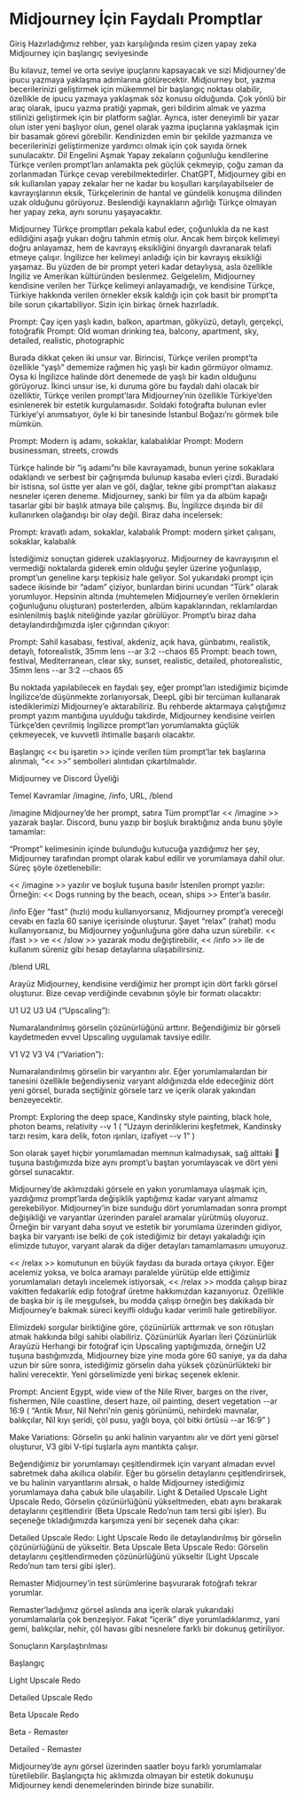 # Midjourney İçin Faydalı Promptlar
Giriş
Hazırladığımız rehber, yazı karşılığında resim çizen yapay zeka Midjourney için başlangıç seviyesinde 

Bu kılavuz, temel ve orta seviye ipuçlarını kapsayacak ve sizi Midjourney'de ipucu yazmaya yaklaşma adımlarına götürecektir. Midjourney bot, yazma becerilerinizi geliştirmek için mükemmel bir başlangıç noktası olabilir, özellikle de ipucu yazmaya yaklaşmak söz konusu olduğunda. Çok yönlü bir araç olarak, ipucu yazma pratiği yapmak, geri bildirim almak ve yazma stilinizi geliştirmek için bir platform sağlar. Ayrıca, ister deneyimli bir yazar olun ister yeni başlıyor olun, genel olarak yazma ipuçlarına yaklaşmak için bir basamak görevi görebilir. Kendinizden emin bir şekilde yazmanıza ve becerilerinizi geliştirmenize yardımcı olmak için çok sayıda örnek sunulacaktır.
Dil Engelini Aşmak
Yapay zekaların çoğunluğu kendilerine Türkçe verilen prompt’ları anlamakta pek güçlük çekmeyip, çoğu zaman da zorlanmadan Türkçe cevap verebilmektedirler. ChatGPT, Midjourney gibi en sık kullanılan yapay zekalar her ne kadar bu koşulları karşılayabilseler de kavrayışlarının eksik, Türkçelerinin de hantal ve gündelik konuşma dilinden uzak olduğunu görüyoruz. Beslendiği kaynakların ağırlığı Türkçe olmayan her yapay zeka, aynı sorunu yaşayacaktır. 

Midjourney Türkçe promptları pekala kabul eder, çoğunlukla da ne kast edildiğini aşağı yukarı doğru tahmin etmiş olur. Ancak hem birçok kelimeyi doğru anlayamaz, hem de kavrayış eksikliğini önyargılı davranarak telafi etmeye çalışır. İngilizce her kelimeyi anladığı için bir kavrayış eksikliği yaşamaz. Bu yüzden de bir prompt yeteri kadar detaylıysa, asla özellikle İngiliz ve Amerikan kültüründen beslenmez. Gelgelelim, Midjourney kendisine verilen her Türkçe kelimeyi anlayamadığı, ve kendisine Türkçe, Türkiye hakkında verilen örnekler eksik kaldığı için çok basit bir prompt’ta bile sorun çıkartabiliyor. Sizin için birkaç örnek hazırladık.


Prompt: Çay içen yaşlı kadın, balkon, apartman, gökyüzü, detaylı, gerçekçi, fotoğrafik
Prompt: Old woman drinking tea, balcony, apartment, sky, detailed,
realistic, photographic















Burada dikkat çeken iki unsur var. Birincisi, Türkçe verilen prompt’ta özellikle “yaşlı” dememize rağmen hiç yaşlı bir kadın görmüyor olmamız. Oysa ki İngilizce halinde dört denemede de yaşlı bir kadın olduğunu görüyoruz. İkinci unsur ise, ki duruma göre bu faydalı dahi olacak bir özelliktir, Türkçe verilen prompt’lara Midjourney’nin özellikle Türkiye’den esinlenerek bir estetik kurgulamasıdır. Soldaki fotoğrafta bulunan evler Türkiye’yi anımsatıyor, öyle ki bir tanesinde İstanbul Boğazı’nı görmek bile mümkün. 


Prompt: Modern iş adamı, sokaklar, kalabalıklar
Prompt: Modern businessman, streets, crowds









Türkçe halinde bir “iş adamı”nı bile kavrayamadı, bunun yerine sokaklara odaklandı ve serbest bir çağrışımda bulunup kasaba evleri çizdi. Buradaki bir istisna, sol üstte yer alan ve göl, dağlar, tekne gibi prompt’tan alakasız nesneler içeren deneme. Midjourney, sanki bir film ya da albüm kapağı tasarlar gibi bir başlık atmaya bile çalışmış. Bu, İngilizce dışında bir dil kullanırken olağandışı bir olay değil. Biraz daha incelersek:

Prompt: kravatlı adam, sokaklar, 
kalabalık
Prompt: modern şirket çalışanı, sokaklar, kalabalık













İstediğimiz sonuçtan giderek uzaklaşıyoruz. Midjourney de kavrayışının el vermediği noktalarda giderek emin olduğu şeyler üzerine yoğunlaşıp, prompt’un geneline karşı tepkisiz hale geliyor. Sol yukarıdaki prompt için sadece ikisinde bir “adam” çiziyor, bunlardan birini ucundan “Türk” olarak yorumluyor. Hepsinin altında (muhtemelen Midjourney’e verilen örneklerin çoğunluğunu oluşturan) posterlerden, albüm kapaklarından, reklamlardan esinlenilmiş başlık niteliğinde yazılar görülüyor. Prompt’u biraz daha detaylandırdığımızda işler çığırından çıkıyor:


Prompt: Sahil kasabası, festival, akdeniz, açık hava, günbatımı, realistik, detaylı, fotorealistik, 35mm lens --ar 3:2 --chaos 65
Prompt: beach town, festival, Mediterranean, clear sky, sunset, realistic, detailed, photorealistic, 35mm lens --ar 3:2 --chaos 65
















Bu noktada yapılabilecek en faydalı şey, eğer prompt’ları istediğimiz biçimde İngilizce’de düşünmekte zorlanıyorsak, DeepL gibi bir tercüman kullanarak istediklerimizi Midjourney’e aktarabiliriz. Bu rehberde aktarmaya çalıştığımız prompt yazım mantığına uyulduğu takdirde, Midjourney kendisine veirlen Türkçe’den çevrilmiş İngilizce prompt’ları yorumlamakta güçlük çekmeyecek, ve kuvvetli ihtimalle başarılı olacaktır. 

Başlangıç
<< bu işaretin >> içinde verilen tüm prompt’lar tek başlarına alınmalı, “<< >>” sembolleri alıntıdan çıkartılmalıdır.

Midjourney ve Discord Üyeliği

Temel Kavramlar
/imagine, /info, URL, /blend

/imagine
Midjourney’de her prompt, satıra Tüm prompt’lar << /imagine >> yazarak başlar. Discord, bunu yazıp bir boşluk bıraktığınız anda bunu şöyle tamamlar:









“Prompt” kelimesinin içinde bulunduğu kutucuğa yazdığımız her şey, Midjourney tarafından prompt olarak kabul edilir ve yorumlamaya dahil olur. Süreç şöyle özetlenebilir:

<< /imagine >> yazılır ve boşluk tuşuna basılır
İstenilen prompt yazılır: Örneğin: << Dogs running by the beach, ocean, ships >>
Enter’a basılır.


/info
Eğer “fast” (hızlı) modu kullanıyorsanız, Midjourney prompt’a vereceği cevabı en fazla 60 saniye içerisinde oluşturur. Şayet “relax” (rahat) modu kullanıyorsanız, bu Midjourney yoğunluğuna göre daha uzun sürebilir. << /fast >> ve << /slow >> yazarak modu değiştirebilir, << /info >> ile de kullanım süreniz gibi hesap detaylarına ulaşabilirsiniz.




/blend
URL

Arayüz
Midjourney, kendisine verdiğimiz her prompt için dört farklı görsel oluşturur. Bize cevap verdiğinde cevabının şöyle bir formatı olacaktır:

 U1   U2   U3   U4  (“Upscaling”):

Numaralandırılmış görselin çözünürlüğünü arttırır. Beğendiğimiz bir görseli kaydetmeden evvel Upscaling uygulamak tavsiye edilir.

 V1   V2   V3   V4  (“Variation”):

Numaralandırılmış görselin bir varyantını alır. Eğer yorumlamalardan bir tanesini özellikle beğendiyseniz varyant aldığınızda elde edeceğiniz dört yeni görsel, burada seçtiğiniz görsele tarz ve içerik olarak yakından benzeyecektir.


Prompt: Exploring the deep space, Kandinsky style painting, black hole, photon beams, relativity --v 1 ( “Uzayın derinliklerini keşfetmek, Kandinsky tarzı resim, kara delik, foton ışınları, izafiyet --v 1” )

Son olarak şayet hiçbir yorumlamadan memnun kalmadıysak, sağ alttaki 🔁 tuşuna bastığımızda bize aynı prompt’u baştan yorumlayacak ve dört yeni görsel sunacaktır.

Midjourney’de aklımızdaki görsele en yakın yorumlamaya ulaşmak için, yazdığımız prompt’larda değişiklik yaptığımız kadar varyant almamız gerekebiliyor. Midjourney’in bize sunduğu dört yorumlamadan sonra prompt değişikliği ve varyantlar üzerinden paralel aramalar yürütmüş oluyoruz. Örneğin bir varyant daha soyut ve estetik bir yorumlama üzerinden gidiyor, başka bir varyantı ise belki de çok istediğimiz bir detayı yakaladığı için elimizde tutuyor, varyant alarak da diğer detayları tamamlamasını umuyoruz.

<< /relax >> komutunun en büyük faydası da burada ortaya çıkıyor. Eğer acelemiz yoksa, ve bolca aramayı paralelde yürütüp elde ettiğimiz yorumlamaları detaylı incelemek istiyorsak, << /relax >> modda çalışıp biraz vakitten fedakarlık edip fotoğraf üretme hakkımızdan kazanıyoruz. Özellikle de başka bir iş ile meşgulsek, bu modda çalışıp örneğin beş dakikada bir Midjourney’e bakmak süreci keyifli olduğu kadar verimli hale getirebiliyor.

Elimizdeki sorgular biriktiğine göre, çözünürlük arttırmak ve son rötuşları atmak hakkında bilgi sahibi olabiliriz.
Çözünürlük Ayarları
İleri Çözünürlük Arayüzü
Herhangi bir fotoğraf için Upscaling yaptığımızda, örneğin  U2  tuşuna bastığımızda, Midjourney bize yine moda göre 60 saniye, ya da daha uzun bir süre sonra, istediğimiz görselin daha yüksek çözünürlükteki bir halini verecektir. Yeni görselimizde yeni birkaç seçenek eklenir.



















Prompt: Ancient Egypt, wide view of the Nile River, barges on the river, fishermen, Nile coastline, desert haze, oil painting, desert vegetation --ar 16:9 ( “Antik Mısır, Nil Nehri'nin geniş görünümü, nehirdeki mavnalar, balıkçılar, Nil kıyı şeridi, çöl pusu, yağlı boya, çöl bitki örtüsü --ar 16:9” )

Make Variations: Görselin şu anki halinin varyantını alır ve dört yeni görsel oluşturur,   V3  gibi V-tipi tuşlarla aynı mantıkta çalışır. 

Beğendiğimiz bir yorumlamayı çeşitlendirmek için varyant almadan evvel sabretmek daha akıllıca olabilir. Eğer bu görselin detaylarını çeşitlendirirsek, ve bu halinin varyantlarını alırsak, o halde Midjourney istediğimiz yorumlamaya daha çabuk bile ulaşabilir. 
Light & Detailed Upscale
Light Upscale Redo, Görselin çözünürlüğünü yükseltmeden, ebatı aynı bırakarak detaylarını çeşitlendirir (Beta Upscale Redo’nun tam tersi gibi işler). Bu seçeneğe tıkladığımızda karşımıza yeni bir seçenek daha çıkar:

















Detailed Upscale Redo: Light Upscale Redo ile detaylandırılmış bir görselin çözünürlüğünü de yükseltir.
Beta Upscale
Beta Upscale Redo: Görselin detaylarını çeşitlendirmeden çözünürlüğünü yükseltir (Light 
Upscale Redo’nun tam tersi gibi işler).

Remaster
Midjourney’in test sürümlerine başvurarak fotoğrafı tekrar yorumlar. 

























Remaster’ladığımız görsel aslında ana içerik olarak yukarıdaki yorumlamalarla çok benzeşiyor. Fakat “içerik” diye yorumladıklarımız, yani gemi, balıkçılar, nehir, çöl havası gibi nesnelere farklı bir dokunuş getiriliyor. 

Sonuçların Karşılaştırılması
















Başlangıç

















Light Upscale Redo






















Detailed Upscale Redo



















Beta Upscale Redo
























Beta - Remaster




















Detailed - Remaster


Midjourney’de aynı görsel üzerinden saatler boyu farklı yorumlamalar türetilebilir. Başlangıçta hiç aklımızda olmayan bir estetik dokunuşu Midjourney kendi denemelerinden birinde bize sunabilir. 

